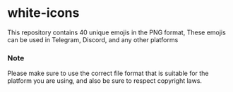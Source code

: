 # white-icons
This repository contains 40 unique emojis in the PNG format, These emojis can be used in Telegram, Discord, and any other platforms

### Note

Please make sure to use the correct file format that is suitable for the platform you are using, and also be sure to respect copyright laws.

